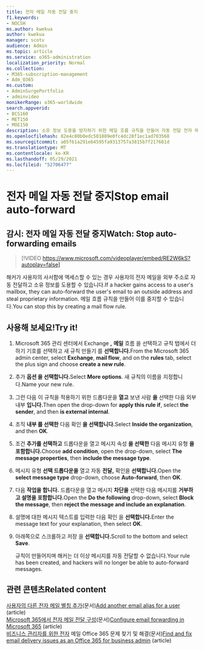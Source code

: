```yaml
---
title: 전자 메일 자동 전달 중지
f1.keywords:
- NOCSH
ms.author: kwekua
author: kwekua
manager: scotv
audience: Admin
ms.topic: article
ms.service: o365-administration
localization_priority: Normal
ms.collection:
- M365-subscription-management
- Adm_O365
ms.custom:
- AdminSurgePortfolio
- adminvideo
monikerRange: o365-worldwide
search.appverid:
- BCS160
- MET150
- MOE150
description: 소유 정보 도용을 방지하기 위한 메일 흐름 규칙을 만들어 자동 전달 전자 메일을 중지하는 방법을 학습합니다.
ms.openlocfilehash: 82e4c80b0edc501889e0fc4dc28f1ec1ad703568
ms.sourcegitcommit: a05f61a291eb4595fa9313757a3815b7f217681d
ms.translationtype: MT
ms.contentlocale: ko-KR
ms.lasthandoff: 05/29/2021
ms.locfileid: "52706477"
---
```

# <a name="stop-email-auto-forward"></a><span data-ttu-id="3281c-103">전자 메일 자동 전달 중지</span><span class="sxs-lookup"><span data-stu-id="3281c-103">Stop email auto-forward</span></span>

## <a name="watch-stop-auto-forwarding-emails"></a><span data-ttu-id="3281c-104">감시: 전자 메일 자동 전달 중지</span><span class="sxs-lookup"><span data-stu-id="3281c-104">Watch: Stop auto-forwarding emails</span></span>

> [!VIDEO https://www.microsoft.com/videoplayer/embed/RE2W6kS?autoplay=false]

<span data-ttu-id="3281c-105">해커가 사용자의 사서함에 액세스할 수 있는 경우 사용자의 전자 메일을 외부 주소로 자동 전달하고 소유 정보를 도용할 수 있습니다.</span><span class="sxs-lookup"><span data-stu-id="3281c-105">If a hacker gains access to a user's mailbox, they can auto-forward the user's email to an outside address and steal proprietary information.</span></span> <span data-ttu-id="3281c-106">메일 흐름 규칙을 만들어 이를 중지할 수 있습니다.</span><span class="sxs-lookup"><span data-stu-id="3281c-106">You can stop this by creating a mail flow rule.</span></span>

## <a name="try-it"></a><span data-ttu-id="3281c-107">사용해 보세요!</span><span class="sxs-lookup"><span data-stu-id="3281c-107">Try it!</span></span>

1. <span data-ttu-id="3281c-108">Microsoft 365 관리 센터에서 Exchange **,** **메일** 흐름 을 선택하고  규칙 탭에서 더하기 기호를 선택하고 새 규칙 만들기 를 **선택합니다.**</span><span class="sxs-lookup"><span data-stu-id="3281c-108">From the Microsoft 365 admin center, select **Exchange**, **mail flow**, and on the **rules** tab, select the plus sign and choose **create a new rule**.</span></span>
1. <span data-ttu-id="3281c-109">추가 **옵션 을 선택합니다.**</span><span class="sxs-lookup"><span data-stu-id="3281c-109">Select **More options**.</span></span> <span data-ttu-id="3281c-110">새 규칙의 이름을 지정합니다.</span><span class="sxs-lookup"><span data-stu-id="3281c-110">Name your new rule.</span></span>
1. <span data-ttu-id="3281c-111">그런 다음 이 규칙을 적용하기 위한 드롭다운을 **열고** 보낸 사람 **을** 선택한 다음 외부 내부 **입니다.**</span><span class="sxs-lookup"><span data-stu-id="3281c-111">Then open the drop-down for **apply this rule if**, select **the sender**, and then **is external internal**.</span></span>
1. <span data-ttu-id="3281c-112">조직 **내부 를 선택한** 다음 확인 **을 선택합니다.**</span><span class="sxs-lookup"><span data-stu-id="3281c-112">Select **Inside the organization**, and then **OK**.</span></span>
1. <span data-ttu-id="3281c-113">조건 **추가를 선택하고** 드롭다운을 열고 메시지 속성 **을 선택한** 다음 메시지 유형 **을 포함합니다.**</span><span class="sxs-lookup"><span data-stu-id="3281c-113">Choose **add condition**, open the drop-down, select **The message properties**, then **include the message type**.</span></span>
1. <span data-ttu-id="3281c-114">메시지 유형 **선택 드롭다운을** 열고 자동 **전달,** 확인을 **선택합니다.**</span><span class="sxs-lookup"><span data-stu-id="3281c-114">Open the **select message type** drop-down, choose **Auto-forward**, then **OK**.</span></span>
1. <span data-ttu-id="3281c-115">다음 **작업을 합니다.** 드롭다운을 열고 메시지 **차단을** 선택한 다음 메시지를 **거부하고 설명을 포함합니다.**</span><span class="sxs-lookup"><span data-stu-id="3281c-115">Open the **Do the following** drop-down, select **Block the message**, then **reject the message and include an explanation**.</span></span>
1. <span data-ttu-id="3281c-116">설명에 대한 메시지 텍스트를 입력한 다음 확인 을 **선택합니다.**</span><span class="sxs-lookup"><span data-stu-id="3281c-116">Enter the message text for your explanation, then select **OK**.</span></span>
1. <span data-ttu-id="3281c-117">아래쪽으로 스크롤하고 저장 을 **선택합니다.**</span><span class="sxs-lookup"><span data-stu-id="3281c-117">Scroll to the bottom and select **Save**.</span></span>

    <span data-ttu-id="3281c-118">규칙이 만들어지며 해커는 더 이상 메시지를 자동 전달할 수 없습니다.</span><span class="sxs-lookup"><span data-stu-id="3281c-118">Your rule has been created, and hackers will no longer be able to auto-forward messages.</span></span>

## <a name="related-content"></a><span data-ttu-id="3281c-119">관련 콘텐츠</span><span class="sxs-lookup"><span data-stu-id="3281c-119">Related content</span></span>

<span data-ttu-id="3281c-120">[사용자의 다른 전자 메일 별칭 추가](../admin/email/add-another-email-alias-for-a-user.md)(문서)</span><span class="sxs-lookup"><span data-stu-id="3281c-120">[Add another email alias for a user](../admin/email/add-another-email-alias-for-a-user.md) (article)</span></span>\
<span data-ttu-id="3281c-121">[Microsoft 365에서 전자 메일 전달 구성](../admin/email/configure-email-forwarding.md)(문서)</span><span class="sxs-lookup"><span data-stu-id="3281c-121">[Configure email forwarding in Microsoft 365](../admin/email/configure-email-forwarding.md) (article)</span></span>\
<span data-ttu-id="3281c-122">[비즈니스 관리자를 위한 전자](/exchange/troubleshoot/email-delivery/email-delivery-issues) 메일 Office 365 문제 찾기 및 해결(문서)</span><span class="sxs-lookup"><span data-stu-id="3281c-122">[Find and fix email delivery issues as an Office 365 for business admin](/exchange/troubleshoot/email-delivery/email-delivery-issues) (article)</span></span>